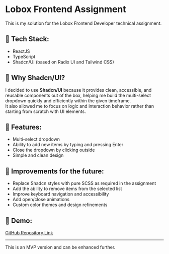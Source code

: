 # Lobox Frontend Assignment

This is my solution for the Lobox Frontend Developer technical assignment.

## 📌 Tech Stack:
- ReactJS
- TypeScript
- Shadcn/UI (based on Radix UI and Tailwind CSS)

## 📌 Why Shadcn/UI?
I decided to use **Shadcn/UI** because it provides clean, accessible, and reusable components out of the box, helping me build the multi-select dropdown quickly and efficiently within the given timeframe.  
It also allowed me to focus on logic and interaction behavior rather than starting from scratch with UI elements.

## 📌 Features:
- Multi-select dropdown
- Ability to add new items by typing and pressing Enter
- Close the dropdown by clicking outside
- Simple and clean design

## 📌 Improvements for the future:
- Replace Shadcn styles with pure SCSS as required in the assignment
- Add the ability to remove items from the selected list
- Improve keyboard navigation and accessibility
- Add open/close animations
- Custom color themes and design refinements

## 📌 Demo:
[GitHub Repository Link](https://github.com/HamedTaherpour/lobox)

---

This is an MVP version and can be enhanced further.

